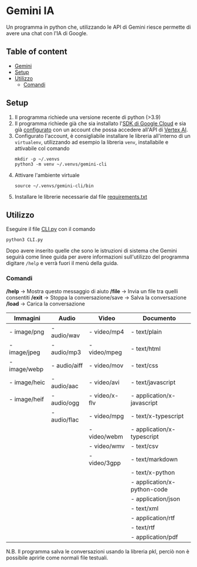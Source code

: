 # Gemini IA

Un programma in python che, utilizzando le API di Gemini riesce permette di avere una chat con l'IA di Google.

## Table of content

* [Gemini](#gemini-ia)
* [Setup](#setup)
* [Utilizzo](#utilizzo)
  * [Comandi](#comandi)

## Setup

1. Il programma richiede una versione recente di python (>3.9)
2. Il programma richiede già che sia installato l'[SDK di Google Cloud](https://cloud.google.com/sdk/docs/install) e sia già [configurato](https://cloud.google.com/sdk/docs/authorizing) con un account che possa accedere all'API di [Vertex AI](#https://cloud.google.com/vertex-ai/docs/reference/rest).
3. Configurato l'account, è consigliabile installare le libreria all'interno di un ``virtualenv``, utilizzando ad esempio la libreria ``venv``, installabile e attivabile col comando
   ```
   mkdir -p ~/.venvs
   python3 -m venv ~/.venvs/gemini-cli
   ```
4. Attivare l'ambiente virtuale
   ```
   source ~/.venvs/gemini-cli/bin
   ```
5. Installare le librerie necessarie dal file [requirements.txt](https://github.com/federicocacciariscuola/PiattaformaUnica/blob/main/requirements.txt)

## Utilizzo

Eseguire il file [CLI.py](https://github.com/federicocacciariscuola/PiattaformaUnica/blob/main/CLI.py) con il comando

```
python3 CLI.py
```

Dopo avere inserito quelle che sono le istruzioni di sistema che Gemini seguirà come linee guida per avere informazioni sull'utilizzo del programma digitare ``/help`` e verrà fuori il menù della guida.

### Comandi

**/help** -> Mostra questo messaggio di aiuto
**/file** -> Invia un file tra quelli consentiti
**/exit** -> Stoppa la conversazione/save -> Salva la conversazione
**/load** -> Carica la conversazione

| Immagini     | Audio        | Video         | Documento                   |
| ------------ | ------------ | ------------- | --------------------------- |
| - image/png  | - audio/wav  | - video/mp4   | - text/plain                |
| - image/jpeg | - audio/mp3  | - video/mpeg  | - text/html                 |
| - image/webp | - audio/aiff | - video/mov   | - text/css                  |
| - image/heic | - audio/aac  | - video/avi   | - text/javascript           |
| - image/heif | - audio/ogg  | - video/x-flv | - application/x-javascript  |
|              | - audio/flac | - video/mpg   | - text/x-typescript         |
|              |              | - video/webm  | - application/x-typescript  |
|              |              | - video/wmv   | - text/csv                  |
|              |              | - video/3gpp  | - text/markdown             |
|              |              |               | - text/x-python             |
|              |              |               | - application/x-python-code |
|              |              |               | - application/json          |
|              |              |               | - text/xml                  |
|              |              |               | - application/rtf           |
|              |              |               | - text/rtf                  |
|              |              |               | - application/pdf           |

N.B. Il programma salva le conversazioni usando la libreria pkl, perciò non è possibile aprirle come normali file testuali.
